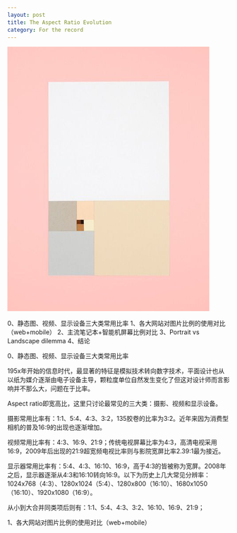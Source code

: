 ```yaml
---
layout: post
title: The Aspect Ratio Evolution
category: For the record
---
```


![set](/images/aspectratio.jpg)

0、静态图、视频、显示设备三大类常用比率
1、各大网站对图片比例的使用对比（web+mobile）
2、主流笔记本+智能机屏幕比例对比
3、Portrait vs Landscape dilemma
4、结论



0、静态图、视频、显示设备三大类常用比率

195x年开始的信息时代，最显著的特征是模拟技术转向数字技术，平面设计也从以纸为媒介逐渐由电子设备主导，颗粒度单位自然发生变化了但这对设计师而言影响并不那么大，问题在于比率。

Aspect ratio即宽高比，这里只讨论最常见的三大类：摄影、视频和显示设备。

摄影常用比率有：1:1、5:4、4:3、3:2，135胶卷的比率为3:2。近年来因为消费型相机的普及16:9的出现也逐渐增加。

视频常用比率有：4:3、16:9、21:9；传统电视屏幕比率为4:3，高清电视采用16:9，2009年后出现的21:9超宽频电视比率则与影院宽屏比率2.39:1最为接近。

显示器常用比率有：5:4、4:3、16:10、16:9，高于4:3的皆被称为宽屏。2008年之后，显示器逐渐从4:3和16:10转向16:9。以下为历史上几大常见分辨率：1024x768（4:3）、1280x1024（5:4）、1280x800（16:10）、1680x1050（16:10）、1920x1080（16:9）。

从小到大合并同类项后则有：1:1、5:4、4:3、3:2、16:10、16:9、21:9；



1、各大网站对图片比例的使用对比（web+mobile）










